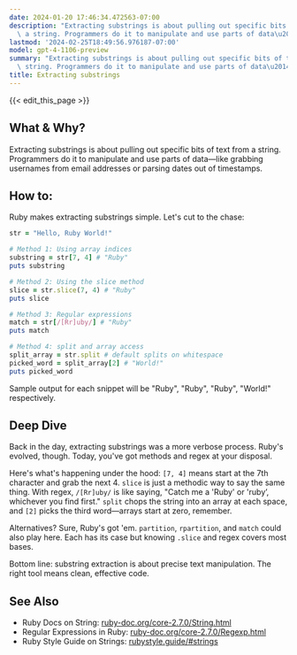 ```yaml
---
date: 2024-01-20 17:46:34.472563-07:00
description: "Extracting substrings is about pulling out specific bits of text from\
  \ a string. Programmers do it to manipulate and use parts of data\u2014like grabbing\u2026"
lastmod: '2024-02-25T18:49:56.976187-07:00'
model: gpt-4-1106-preview
summary: "Extracting substrings is about pulling out specific bits of text from a\
  \ string. Programmers do it to manipulate and use parts of data\u2014like grabbing\u2026"
title: Extracting substrings
---
```


{{< edit_this_page >}}

## What & Why?

Extracting substrings is about pulling out specific bits of text from a string. Programmers do it to manipulate and use parts of data—like grabbing usernames from email addresses or parsing dates out of timestamps.

## How to:

Ruby makes extracting substrings simple. Let's cut to the chase:

```Ruby
str = "Hello, Ruby World!"

# Method 1: Using array indices
substring = str[7, 4] # "Ruby"
puts substring

# Method 2: Using the slice method
slice = str.slice(7, 4) # "Ruby"
puts slice

# Method 3: Regular expressions
match = str[/[Rr]uby/] # "Ruby"
puts match

# Method 4: split and array access
split_array = str.split # default splits on whitespace
picked_word = split_array[2] # "World!"
puts picked_word
```

Sample output for each snippet will be "Ruby", "Ruby", "Ruby", "World!" respectively.

## Deep Dive

Back in the day, extracting substrings was a more verbose process. Ruby's evolved, though. Today, you've got methods and regex at your disposal.

Here's what's happening under the hood: `[7, 4]` means start at the 7th character and grab the next 4. `slice` is just a methodic way to say the same thing. With regex, `/[Rr]uby/` is like saying, "Catch me a 'Ruby' or 'ruby’, whichever you find first." `split` chops the string into an array at each space, and `[2]` picks the third word—arrays start at zero, remember.

Alternatives? Sure, Ruby's got 'em. `partition`, `rpartition`, and `match` could also play here. Each has its case but knowing `.slice` and regex covers most bases. 

Bottom line: substring extraction is about precise text manipulation. The right tool means clean, effective code.

## See Also

- Ruby Docs on String: [ruby-doc.org/core-2.7.0/String.html](https://ruby-doc.org/core-2.7.0/String.html)
- Regular Expressions in Ruby: [ruby-doc.org/core-2.7.0/Regexp.html](https://ruby-doc.org/core-2.7.0/Regexp.html)
- Ruby Style Guide on Strings: [rubystyle.guide/#strings](https://rubystyle.guide/#strings)
